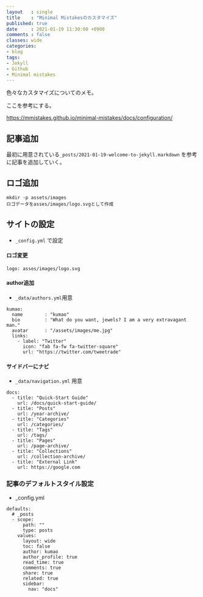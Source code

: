 ```yaml
---
layout   : single
title    : "Minimal Mistakesのカスタマイズ"
published: true
date     : 2021-01-19 11:30:00 +0900
comments : false
classes: wide
categories:
- blog
tags:
- Jekyll
- Github
- Minimal mistakes
---
```


色々なカスタマイズについてのメモ。

ここを参考にする。

https://mmistakes.github.io/minimal-mistakes/docs/configuration/


## 記事追加

最初に用意されている`_posts/2021-01-19-welcome-to-jekyll.markdown` を参考に記事を追加していく。

## ロゴ追加

```
mkdir -p assets/images
ロゴデータをasses/images/logo.svgとして作成
```

## サイトの設定

* `_config.yml` で設定

#### ロゴ変更

```
logo: asses/images/logo.svg
```

#### author追加
  * `_data/authors.yml`用意

```
kumao:
  name        : "kumao"
  bio         : "What do you want, jewels? I am a very extravagant man."
  avatar      : "/assets/images/me.jpg"
  links:
    - label: "Twitter"
      icon: "fab fa-fw fa-twitter-square"
      url: "https://twitter.com/tweetrade"
```

#### サイドバーにナビ
  *  `_data/navigation.yml` 用意
```
docs:
  - title: "Quick-Start Guide"
    url: /docs/quick-start-guide/
  - title: "Posts"
    url: /year-archive/
  - title: "Categories"
    url: /categories/
  - title: "Tags"
    url: /tags/
  - title: "Pages"
    url: /page-archive/
  - title: "Collections"
    url: /collection-archive/
  - title: "External Link"
    url: https://google.com
```

### 記事のデフォルトスタイル設定

* _config.yml

```
defaults:
  # _posts
  - scope:
      path: ""
      type: posts
    values:
      layout: wide
      toc: false
      author: kumao
      author_profile: true
      read_time: true
      comments: true
      share: true
      related: true
      sidebar:
        nav: "docs"
```


